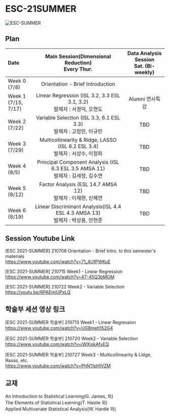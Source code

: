 # ESC-21SUMMER
![ESC-SUMMER](https://user-images.githubusercontent.com/56993675/124572539-ac6f7600-de83-11eb-9264-110f7dbc3968.png)

## Plan
| Date | Main Session(Dimensional Reduction) <br> Every Thur.| Data Analysis Session <br> Sat. (Bi-weekly) |
|:-------|:-----------------------:|:---------------------:|
|Week 0<br/>(7/8)| Orientation - Brief Introduction ||
|Week 1<br/>(7/15, 7/17)| Linear Regression (ISL 3.2, 3.3 ESL 3.1, 3.2)<br/> 발제자 : 서경덕, 오현도 |Alumni 연사특강|
|Week 2<br/>(7/22)| Variable Selection (ISL 3.3, 6.1 ESL 3.3)<br/> 발제자 : 고정민, 이규민 |TBD|
|Week 3<br/>(7/29)| Multicollinearity & Ridge, LASSO (ISL 6.2 ESL 3.4)<br/> 발제자 : 서상수, 이청파 |TBD|
|Week 4<br/>(8/5)| Principal Component Analysis (ISL 6.3 ESL 3.5 AMSA 11)<br/> 발제자 : 김세정, 김수연 |TBD|
|Week 5<br/>(8/12)| Factor Analysis (ESL 14.7 AMSA 12)<br/> 발제자 : 이재현, 신혜연 |TBD|
|Week 6<br/>(8/19)| Linear Discriminant Analysis(ISL 4.4 ESL 4.3 AMSA 13)<br/> 발제자 : 박상용, 안현준 |TBD|


## Session Youtube Link
[ESC 2021-SUMMER] 210708 Orientation - Brief Intro. to this semester's materials  
https://www.youtube.com/watch?v=71_4UfPWKuE

[ESC 2021-SUMMER] 210715 Week1 - Linear Regression  
https://www.youtube.com/watch?v=47-45Q3bMGM  

[ESC 2021-SUMMER] 210722 Week2 - Variable Selection  
https://youtu.be/6PAEmiUPxLQ  

## 학술부 세션 영상 링크
[ESC 2021-SUMMER 학술부]  210713 Week1 - Linear Regression  
https://www.youtube.com/watch?v=UG8meh152G4  

[ESC 2021-SUMMER 학술부]  210720 Week2 - Variable Selection  
https://www.youtube.com/watch?v=iWXiskAfvEQ  

[ESC 2021-SUMMER 학술부]  210727 Week3 - Multicollinearity & Lidge, Rasso, etc.  
https://www.youtube.com/watch?v=PhN11pHIVZM  

## 교재
An Introduction to Statistical Learning(G. James, 외)  
The Elements of Statistical Learning(T. Hastie 외)  
Applied Multivariate Statistical Analysis(W. Hardle 외)  
